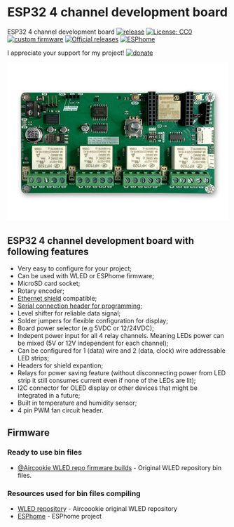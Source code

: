 # ESP32 4 channel development board
ESP32 4 channel development board
[![release](https://img.shields.io/github/v/release/srg74/ESP32-4CH-board)](https://img.shields.io/github/v/release/srg74/ESP32-4CH-board)
[![License: CC0](https://img.shields.io/badge/License-CC0-blue.svg?style=flat-square)](https://github.com/srg74/ESP32-4CH-board/blob/main/LICENSE)
[![custom firmware](https://img.shields.io/static/v1?label=Custom&message=firmware&color=blue&style=flat-square)](https://github.com/srg74/ESP32-4CH-board/resources/firmware)
[![Official releases](https://img.shields.io/static/v1?label=WLED&message=firmware&color=green&style=flat-square)](https://github.com/Aircoookie/WLED/releases)
[![ESPhome](https://img.shields.io/static/v1?label=ESPhome&message=firmware&color=green&style=flat-square)](https://esphome.io)

I appreciate your support for my project! [![donate](https://www.paypalobjects.com/en_US/i/btn/btn_donateCC_LG.gif)](https://www.paypal.com/donate/?hosted_button_id=VU7L89Z2RR7S4)

![Board](https://github.com/srg74/ESP32-4CH-board/blob/main/Resources/images/4CH_board.jpg)

## ESP32 4 channel development board with following features

- Very easy to configure for your project;
- Can be used with WLED or ESPhome firmware;
- MicroSD card socket;
- Rotary encoder;
- [Ethernet shield](https://github.com/srg74/ESP32_ethernet) compatible;
- [Serial connection header for programming](https://github.com/srg74/ESP-uploader-CH340C);
- Level shifter for reliable data signal;
- Solder jumpers for flexible configuration for display;
- Board power selector (e.g 5VDC or 12/24VDC);
- Indepent power input for all 4 relay channels. Meaning LEDs power can be mixed (5V or 12V independent for each channel);
- Can be configured for 1 (data) wire and 2 (data, clock) wire addressable LED strips;
- Headers for shield expantion;
- Relays for power saving feature (without disconnecting power from LED strip it still consumes current even if none of the LEDs are lit);
- I2C connector for OLED display or other devices that might be integrated in a future;
- Built in temperature and humidity sensor;
- 4 pin PWM fan circuit header.

## Firmware

### Ready to use bin files

- [@Aircookie WLED repo firmware builds](https://github.com/srg74/WLED-wemos-shield/tree/master/resources/Firmware/%40Aircoookie) - Original WLED repository bin files.

### Resources used for bin files compiling

- [WLED repository](https://github.com/Aircoookie/WLED) - Aircoookie original WLED repository
- [ESPhome](https://esphome.io) - ESPhome project
